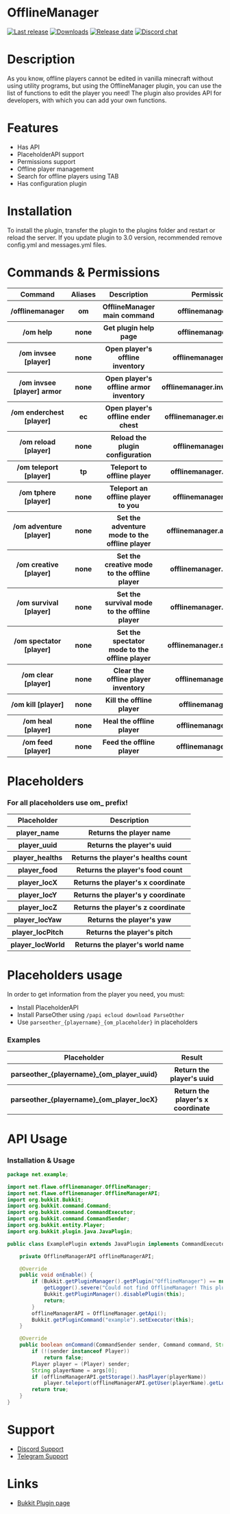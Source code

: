 # OfflineManager

<div>
<a href="https://github.com/flaweoff/OfflineManager/releases/latest"><img src="https://img.shields.io/github/v/release/flaweoff/OfflineManager?include_prereleases" alt="Last release"></a>
<a href="https://github.com/flaweoff/OfflineManager/releases/latest"><img src="https://img.shields.io/github/downloads/flaweoff/OfflineManager/total" alt="Downloads"></a>
<a href="https://github.com/flaweoff/OfflineManager/releases/latest"><img src="https://img.shields.io/github/release-date-pre/flaweoff/OfflineManager" alt="Release date"></a>
<a href="https://discord.gg/VGE2zCcNQD"><img src="https://img.shields.io/discord/794710411060183130" alt="Discord chat"></a>
</div>

# Description

<p>As you know, offline players cannot be edited in vanilla minecraft without using utility programs, 
but using the OfflineManager plugin, you can use the list of functions to edit the player you need! 
The plugin also provides API for developers, with which you can add your own functions.</p>

# Features

<div>
<ul>
<li>Has API</li>
<li>PlaceholderAPI support</li>
<li>Permissions support</li>
<li>Offline player management</li>
<li>Search for offline players using TAB</li>
<li>Has configuration plugin</li>
</ul>
</div>

# Installation

<div>
<p>To install the plugin, transfer the plugin to the plugins folder and restart or reload the server. 
If you update plugin to 3.0 version, recommended remove config.yml and messages.yml files.</p>
</div>

# Commands & Permissions

<div>
<table>
<tr>
<th>Command</th>
<th>Aliases</th>
<th>Description</th>
<th>Permission</th>
</tr>
<tr>
<th>/offlinemanager</th>
<th>om</th>
<th>OfflineManager main command</th>
<th>offlinemanager.use</th>
</tr>
<tr>
<th>/om help</th>
<th>none</th>
<th>Get plugin help page</th>
<th>offlinemanager.use</th>
</tr>
<tr>
<th>/om invsee [player]</th>
<th>none</th>
<th>Open player's offline inventory</th>
<th>offlinemanager.invsee</th>
</tr>
<tr>
<th>/om invsee [player] armor</th>
<th>none</th>
<th>Open player's offline armor inventory</th>
<th>offlinemanager.invsee.armor</th>
</tr>
<tr>
<th>/om enderchest [player]</th>
<th>ec</th>
<th>Open player's offline ender chest</th>
<th>offlinemanager.enderchest</th>
</tr>
<tr>
<th>/om reload [player]</th>
<th>none</th>
<th>Reload the plugin configuration</th>
<th>offlinemanager.reload</th>
</tr>
<tr>
<th>/om teleport [player]</th>
<th>tp</th>
<th>Teleport to offline player</th>
<th>offlinemanager.teleport</th>
</tr>
<tr>
<th>/om tphere [player]</th>
<th>none</th>
<th>Teleport an offline player to you</th>
<th>offlinemanager.tphere</th>
</tr>
<tr>
<th>/om adventure [player]</th>
<th>none</th>
<th>Set the adventure mode to the offline player</th>
<th>offlinemanager.adventure</th>
</tr>
<tr>
<th>/om creative [player]</th>
<th>none</th>
<th>Set the creative mode to the offline player</th>
<th>offlinemanager.creative</th>
</tr>
<tr>
<th>/om survival [player]</th>
<th>none</th>
<th>Set the survival mode to the offline player</th>
<th>offlinemanager.survival</th>
</tr>
<tr>
<th>/om spectator [player]</th>
<th>none</th>
<th>Set the spectator mode to the offline player</th>
<th>offlinemanager.spectator</th>
</tr>
<tr>
<th>/om clear [player]</th>
<th>none</th>
<th>Clear the offline player inventory</th>
<th>offlinemanager.clear</th>
</tr>
<tr>
<th>/om kill [player]</th>
<th>none</th>
<th>Kill the offline player</th>
<th>offlinemanager.kill</th>
</tr>
<tr>
<th>/om heal [player]</th>
<th>none</th>
<th>Heal the offline player</th>
<th>offlinemanager.heal</th>
</tr>
<tr>
<th>/om feed [player]</th>
<th>none</th>
<th>Feed the offline player</th>
<th>offlinemanager.feed</th>
</tr>
</table>
</div>

# Placeholders

<div>
<h3>For all placeholders use om_ prefix!</h3>
<table>
<tr>
<th>Placeholder</th>
<th>Description</th>
</tr>
<tr>
<th>player_name</th>
<th>Returns the player name</th>
</tr>
<tr>
<th>player_uuid</th>
<th>Returns the player's uuid</th>
</tr>
<tr>
<th>player_healths</th>
<th>Returns the player's healths count</th>
</tr>
<tr>
<th>player_food</th>
<th>Returns the player's food count</th>
</tr>
<tr>
<th>player_locX</th>
<th>Returns the player's x coordinate</th>
</tr>
<tr>
<th>player_locY</th>
<th>Returns the player's y coordinate</th>
</tr>
<tr>
<th>player_locZ</th>
<th>Returns the player's z coordinate</th>
</tr>
<tr>
<th>player_locYaw</th>
<th>Returns the player's yaw</th>
</tr>
<tr>
<th>player_locPitch</th>
<th>Returns the player's pitch</th>
</tr>
<tr>
<th>player_locWorld</th>
<th>Returns the player's world name</th>
</tr>
</table>
</div>

# Placeholders usage

<div>
In order to get information from the player you need, you must:
<ul>
<li>Install PlaceholderAPI</li>
<li>Install ParseOther using <code>/papi ecloud download ParseOther</code></li>
<li>Use <code>parseother_{playername}_{om_placeholder}</code> in placeholders</li>
</ul>
<h3>Examples</h3>
<table>
<tr>
<th>Placeholder</th>
<th>Result</th>
</tr>
<tr>
<th>parseother_{playername}_{om_player_uuid}</th>
<th>Return the player's uuid</th>
</tr>
<tr>
<th>parseother_{playername}_{om_player_locX}</th>
<th>Return the player's x coordinate</th>
</tr>
</table>
</div>

# API Usage

### Installation & Usage
```java
package net.example;

import net.flawe.offlinemanager.OfflineManager;
import net.flawe.offlinemanager.OfflineManagerAPI;
import org.bukkit.Bukkit;
import org.bukkit.command.Command;
import org.bukkit.command.CommandExecutor;
import org.bukkit.command.CommandSender;
import org.bukkit.entity.Player;
import org.bukkit.plugin.java.JavaPlugin;

public class ExamplePlugin extends JavaPlugin implements CommandExecutor {

    private OfflineManagerAPI offlineManagerAPI;

    @Override
    public void onEnable() {
        if (Bukkit.getPluginManager().getPlugin("OfflineManager") == null) {
            getLogger().severe("Could not find OfflineManager! This plugin is required!");
            Bukkit.getPluginManager().disablePlugin(this);
            return;
        }
        offlineManagerAPI = OfflineManager.getApi();
        Bukkit.getPluginCommand("example").setExecutor(this);
    }

    @Override
    public boolean onCommand(CommandSender sender, Command command, String label, String[] args) {
        if (!(sender instanceof Player))
            return false;
        Player player = (Player) sender;
        String playerName = args[0];
        if (offlineManagerAPI.getStorage().hasPlayer(playerName))
            player.teleport(offlineManagerAPI.getUser(playerName).getLocation());
        return true;
    }
}

```

# Support

<div>
<ul>
<li><a href="https://discord.gg/VGE2zCcNQD">Discord Support</a></li>
<li><a href="https://t.me/flawe_sv">Telegram Support</a></li>
</ul>
</div>

# Links

<div>
<ul>
<li><a href="https://dev.bukkit.org/projects/offlinemanager">Bukkit Plugin page</a></li>
</ul>
</div>
